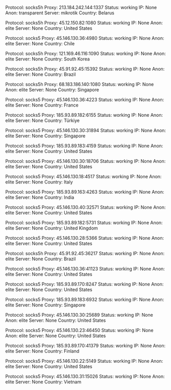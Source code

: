 Protocol: socks5h
Proxy: 213.184.242.144:1337
Status: working
IP: None
Anon: transparent
Server: mikrotik
Country: Belarus

Protocol: socks5h
Proxy: 45.12.150.82:1080
Status: working
IP: None
Anon: elite
Server: None
Country: United States

Protocol: socks5
Proxy: 45.146.130.36:4980
Status: working
IP: None
Anon: elite
Server: None
Country: Chile

Protocol: socks5h
Proxy: 121.169.46.116:1090
Status: working
IP: None
Anon: elite
Server: None
Country: South Korea

Protocol: socks5h
Proxy: 45.91.92.45:15392
Status: working
IP: None
Anon: elite
Server: None
Country: Brazil

Protocol: socks5h
Proxy: 68.183.186.140:1080
Status: working
IP: None
Anon: elite
Server: None
Country: Singapore

Protocol: socks5
Proxy: 45.146.130.36:4223
Status: working
IP: None
Anon: elite
Server: None
Country: France

Protocol: socks5
Proxy: 185.93.89.182:6155
Status: working
IP: None
Anon: elite
Server: None
Country: Türkiye

Protocol: socks5
Proxy: 45.146.130.30:31894
Status: working
IP: None
Anon: elite
Server: None
Country: Singapore

Protocol: socks5
Proxy: 185.93.89.183:4159
Status: working
IP: None
Anon: elite
Server: None
Country: United States

Protocol: socks5
Proxy: 45.146.130.30:18706
Status: working
IP: None
Anon: elite
Server: None
Country: United States

Protocol: socks5
Proxy: 45.146.130.18:4517
Status: working
IP: None
Anon: elite
Server: None
Country: Italy

Protocol: socks5
Proxy: 185.93.89.163:4263
Status: working
IP: None
Anon: elite
Server: None
Country: India

Protocol: socks5
Proxy: 45.146.130.40:32571
Status: working
IP: None
Anon: elite
Server: None
Country: United States

Protocol: socks5
Proxy: 185.93.89.182:5731
Status: working
IP: None
Anon: elite
Server: None
Country: United Kingdom

Protocol: socks5
Proxy: 45.146.130.28:5366
Status: working
IP: None
Anon: elite
Server: None
Country: United States

Protocol: socks5h
Proxy: 45.91.92.45:36217
Status: working
IP: None
Anon: elite
Server: None
Country: Brazil

Protocol: socks5
Proxy: 45.146.130.36:41123
Status: working
IP: None
Anon: elite
Server: None
Country: United States

Protocol: socks5
Proxy: 185.93.89.170:8247
Status: working
IP: None
Anon: elite
Server: None
Country: United States

Protocol: socks5
Proxy: 185.93.89.183:6932
Status: working
IP: None
Anon: elite
Server: None
Country: Singapore

Protocol: socks5
Proxy: 45.146.130.30:25689
Status: working
IP: None
Anon: elite
Server: None
Country: United States

Protocol: socks5
Proxy: 45.146.130.23:46450
Status: working
IP: None
Anon: elite
Server: None
Country: United States

Protocol: socks5
Proxy: 185.93.89.170:41379
Status: working
IP: None
Anon: elite
Server: None
Country: Finland

Protocol: socks5
Proxy: 45.146.130.22:5149
Status: working
IP: None
Anon: elite
Server: None
Country: United States

Protocol: socks5
Proxy: 45.146.130.31:15026
Status: working
IP: None
Anon: elite
Server: None
Country: Vietnam

